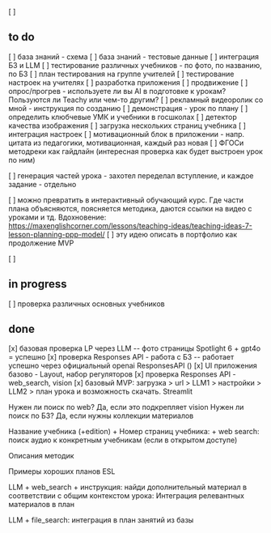 [ ]


## to do
[ ] база знаний - схема 
[ ] база знаний - тестовые данные
[ ] интеграция БЗ и LLM
[ ] тестирование различных учебников - по фото, по названию, по БЗ
[ ] план тестирования на группе учителей
[ ] тестирование настроек на учителях
[ ] разработка приложения
[ ] продвижение 
[ ] опрос/прогрев - используете ли вы AI в подготовке к урокам? Пользуются ли Teachy или чем-то другим?
[ ] рекламный видеоролик со мной - инструкция по созданию
[ ] демонстрация - урок по плану
[ ] определить клюбчевые УМК и учебники в госшколах
[ ] детектор качества изображения
[ ] загрузка нескольких страниц учебника
[ ] интеграция настроек
[ ] мотивационный блок в приложении - напр. цитата из педагогики, мотивационная, каждый раз новая
[ ] ФГОСи методреки как гайдлайн (интересная проверка как будет выстроен урок по ним)


[ ] генерация частей урока - захотел переделал вступление, и каждое задание - отдельно

[ ] можно превратить в интерактивный обучающий курс. Где части плана объясняются, поясняется методика, даются ссылки на видео с уроками и тд. Вдохновение: https://maxenglishcorner.com/lessons/teaching-ideas/teaching-ideas-7-lesson-planning-ppp-model/
[ ] эту идею описать в портфолио как продолжение MVP

[ ]
## in progress

[ ] проверка различных основных учебников


## done
[x] базовая проверка LP через LLM -- фото страницы Spotlight 6 + gpt4o = успешно
[x] проверка Responses API - работа с БЗ -- работает успешно через официальный openai ResponsesAPI ()
[x] UI приложения базово - Layout, набор регуляторов 
[x] проверка Responses API - web_search, vision
[x]  базовый MVP: загрузка > url > LLM1 > настройки > LLM2 > план урока и возможность скачать. Streamlit


Нужен ли поиск по web?
    Да, если это подкрепляет vision
Нужен ли поиск по БЗ? 
    Да, если нужны коллекции материалов

Название учебника (+edition) + Номер страниц учебника:
    + web search:
        поиск аудио к конкретным учебникам (если в открытом доступе)

Описания методик

Примеры хороших планов ESL

LLM + web_search + инструкция: найди дополнительный материал в соответствии с общим контекстом урока:
    Интеграция релевантных материалов в план

LLM + file_search: интеграция в план занятий из базы